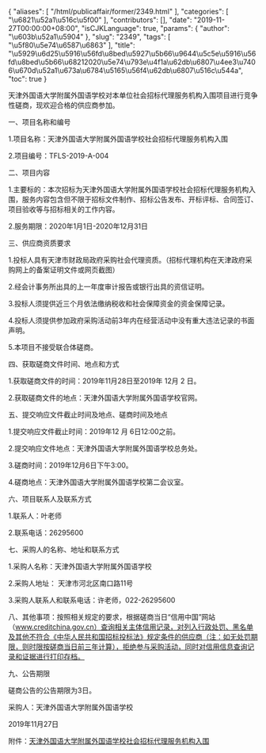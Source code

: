 {
    "aliases": [
        "/html/publicaffair/former/2349.html"
    ],
    "categories": [
        "\u6821\u52a1\u516c\u5f00"
    ],
    "contributors": [],
    "date": "2019-11-27T00:00:00+08:00",
    "isCJKLanguage": true,
    "params": {
        "author": "\u603b\u52a1\u5904"
    },
    "slug": "2349",
    "tags": [
        "\u5f80\u5e74\u6587\u6863"
    ],
    "title": "\u5929\u6d25\u5916\u56fd\u8bed\u5927\u5b66\u9644\u5c5e\u5916\u56fd\u8bed\u5b66\u68212020\u5e74\u793e\u4f1a\u62db\u6807\u4ee3\u7406\u670d\u52a1\u673a\u6784\u5165\u56f4\u62db\u6807\u516c\u544a",
    "toc": true
}

天津外国语大学附属外国语学校对本单位社会招标代理服务机构入围项目进行竞争性磋商，现欢迎合格的供应商参加。




一、项目名称和编号




1.项目名称：天津外国语大学附属外国语学校社会招标代理服务机构入围




2.项目编号：TFLS-2019-A-004




二、项目内容




1.主要标的：本次招标为天津外国语大学附属外国语学校社会招标代理服务机构入围，服务内容包含但不限于招标文件制作、招标公告发布、开标评标、合同签订、项目验收等与招标相关的工作内容。




2.服务期限：2020年1月1日-2020年12月31日




三、供应商资质要求




1.投标人具有天津市财政局政府采购社会代理资质。（招标代理机构在天津政府采购网上的备案证明文件或网页截图）




2.经会计事务所出具的上一年度审计报告或银行出具的资信证明。




3.投标人须提供近三个月依法缴纳税收和社会保障资金的资金保障记录。




4.投标人须提供参加政府采购活动前3年内在经营活动中没有重大违法记录的书面声明。




5.本项目不接受联合体磋商。




四、获取磋商文件时间、地点和方式




1.获取磋商文件的时间：2019年11月28日至2019年 12月 2 日。




2.获取磋商文件的地点：天津外国语大学附属外国语学校官网。




五、提交响应文件截止时间及地点、磋商时间及地点




1.提交响应文件截止时间：2019年12 月 6日12:00之前。




2.提交响应文件地点：天津外国语大学附属外国语学校总务处。




3.磋商时间：2019年12月6日下午3:00。




4.磋商地点：天津外国语大学附属外国语学校第二会议室。




六、项目联系人及联系方式




1.联系人：叶老师




2.联系电话：26295600




七、采购人的名称、地址和联系方式




1.采购人名称：天津外国语大学附属外国语学校




2.采购人地址： 天津市河北区南口路11号




3.采购人联系人和联系电话：许老师，022-26295600




八、其他事项：按照相关规定的要求，根据磋商当日“信用中国”网站（www.creditchina.gov.cn）查询相关主体信用记录，对列入行政处罚、黑名单及其他不符合《中华人民共和国招标投标法》规定条件的供应商（注：如无处罚期限，则时限按磋商当日前三年计算），拒绝参与采购活动，同时对信用信息查询记录和证据进行打印存档。




九、公告期限




磋商公告的公告期限为3日。




采购人：天津外国语大学附属外国语学校




2019年11月27日




  






附件：[天津外国语大学附属外国语学校社会招标代理服务机构入围](http://tfls.tj.edu.cn/images/soft/191127/1-19112FZSS31.doc)  





  
